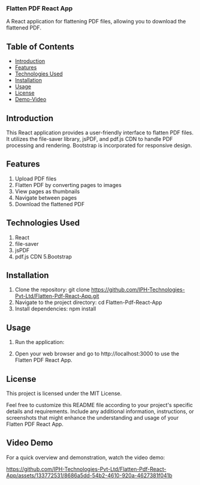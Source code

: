 ### Flatten PDF React App

A React application for flattening PDF files, allowing you to download the flattened PDF.

## Table of Contents

- [Introduction](#introduction)
- [Features](#features)
- [Technologies Used](#technologies-used)
- [Installation](#installation)
- [Usage](#usage)
- [License](#license)
- [Demo-Video](#demo-video)

## Introduction
This React application provides a user-friendly interface to flatten PDF files. It utilizes the file-saver library, jsPDF, and pdf.js CDN to handle PDF processing and rendering. Bootstrap is incorporated for responsive design.

## Features
1. Upload PDF files
2. Flatten PDF by converting pages to images
3. View pages as thumbnails
4. Navigate between pages
5. Download the flattened PDF

## Technologies Used
1. React
2. file-saver
3. jsPDF
4. pdf.js CDN
5.Bootstrap

## Installation
 1. Clone the repository:
     git clone https://github.com/IPH-Technologies-Pvt-Ltd/Flatten-Pdf-React-App.git
2. Navigate to the project directory:
     cd Flatten-Pdf-React-App
3. Install dependencies:
     npm install

## Usage
1. Run the application:

2. Open your web browser and go to http://localhost:3000 to use the Flatten PDF React App.

## License
This project is licensed under the MIT License.

Feel free to customize this README file according to your project's specific details and requirements. Include any additional information, instructions, or screenshots that might enhance the understanding and usage of your Flatten PDF React App.


## Video Demo
For a quick overview and demonstration, watch the video demo: 


https://github.com/IPH-Technologies-Pvt-Ltd/Flatten-Pdf-React-App/assets/133772531/8686a5dd-54b2-4610-920a-4627381f041b





